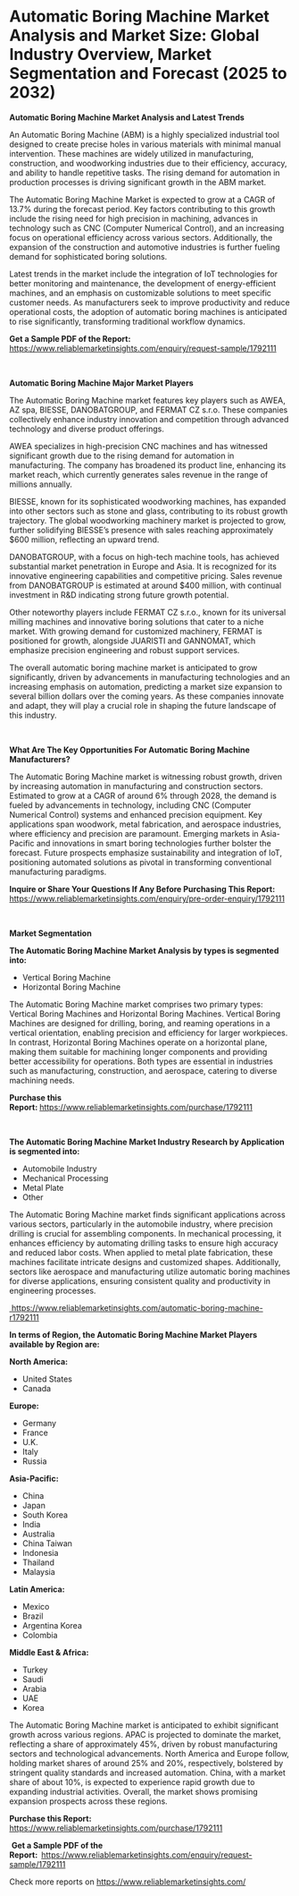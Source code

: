 <p><h1>Automatic Boring Machine Market Analysis and Market Size: Global Industry Overview, Market Segmentation and Forecast (2025 to 2032)</h1></p><p><strong>Automatic Boring Machine Market Analysis and Latest Trends</strong></p>
<p><p>An Automatic Boring Machine (ABM) is a highly specialized industrial tool designed to create precise holes in various materials with minimal manual intervention. These machines are widely utilized in manufacturing, construction, and woodworking industries due to their efficiency, accuracy, and ability to handle repetitive tasks. The rising demand for automation in production processes is driving significant growth in the ABM market.</p><p>The Automatic Boring Machine Market is expected to grow at a CAGR of 13.7% during the forecast period. Key factors contributing to this growth include the rising need for high precision in machining, advances in technology such as CNC (Computer Numerical Control), and an increasing focus on operational efficiency across various sectors. Additionally, the expansion of the construction and automotive industries is further fueling demand for sophisticated boring solutions.</p><p>Latest trends in the market include the integration of IoT technologies for better monitoring and maintenance, the development of energy-efficient machines, and an emphasis on customizable solutions to meet specific customer needs. As manufacturers seek to improve productivity and reduce operational costs, the adoption of automatic boring machines is anticipated to rise significantly, transforming traditional workflow dynamics.</p></p>
<p><strong>Get a Sample PDF of the Report:&nbsp;</strong> <a href="https://www.reliablemarketinsights.com/enquiry/request-sample/1792111?utm_campaign=2624&utm_medium=2&utm_source=Github&utm_content=ia&utm_term=10042025&utm_id=automatic-boring-machine">https://www.reliablemarketinsights.com/enquiry/request-sample/1792111</a></p>
<p>&nbsp;</p>
<p><strong>Automatic Boring Machine Major Market Players</strong></p>
<p><p>The Automatic Boring Machine market features key players such as AWEA, AZ spa, BIESSE, DANOBATGROUP, and FERMAT CZ s.r.o. These companies collectively enhance industry innovation and competition through advanced technology and diverse product offerings.</p><p>AWEA specializes in high-precision CNC machines and has witnessed significant growth due to the rising demand for automation in manufacturing. The company has broadened its product line, enhancing its market reach, which currently generates sales revenue in the range of millions annually.</p><p>BIESSE, known for its sophisticated woodworking machines, has expanded into other sectors such as stone and glass, contributing to its robust growth trajectory. The global woodworking machinery market is projected to grow, further solidifying BIESSE’s presence with sales reaching approximately $600 million, reflecting an upward trend.</p><p>DANOBATGROUP, with a focus on high-tech machine tools, has achieved substantial market penetration in Europe and Asia. It is recognized for its innovative engineering capabilities and competitive pricing. Sales revenue from DANOBATGROUP is estimated at around $400 million, with continual investment in R&D indicating strong future growth potential.</p><p>Other noteworthy players include FERMAT CZ s.r.o., known for its universal milling machines and innovative boring solutions that cater to a niche market. With growing demand for customized machinery, FERMAT is positioned for growth, alongside JUARISTI and GANNOMAT, which emphasize precision engineering and robust support services.</p><p>The overall automatic boring machine market is anticipated to grow significantly, driven by advancements in manufacturing technologies and an increasing emphasis on automation, predicting a market size expansion to several billion dollars over the coming years. As these companies innovate and adapt, they will play a crucial role in shaping the future landscape of this industry.</p></p>
<p>&nbsp;</p>
<p><strong>What Are The Key Opportunities For Automatic Boring Machine Manufacturers?</strong></p>
<p><p>The Automatic Boring Machine market is witnessing robust growth, driven by increasing automation in manufacturing and construction sectors. Estimated to grow at a CAGR of around 6% through 2028, the demand is fueled by advancements in technology, including CNC (Computer Numerical Control) systems and enhanced precision equipment. Key applications span woodwork, metal fabrication, and aerospace industries, where efficiency and precision are paramount. Emerging markets in Asia-Pacific and innovations in smart boring technologies further bolster the forecast. Future prospects emphasize sustainability and integration of IoT, positioning automated solutions as pivotal in transforming conventional manufacturing paradigms.</p></p>
<p><strong>Inquire or Share Your Questions If Any Before Purchasing This Report:</strong> <a href="https://www.reliablemarketinsights.com/enquiry/pre-order-enquiry/1792111?utm_campaign=2624&utm_medium=2&utm_source=Github&utm_content=ia&utm_term=10042025&utm_id=automatic-boring-machine">https://www.reliablemarketinsights.com/enquiry/pre-order-enquiry/1792111</a></p>
<p>&nbsp;</p>
<p><strong>Market Segmentation</strong></p>
<p><strong>The Automatic Boring Machine Market Analysis by types is segmented into:</strong></p>
<p><ul><li>Vertical Boring Machine</li><li>Horizontal Boring Machine</li></ul></p>
<p><p>The Automatic Boring Machine market comprises two primary types: Vertical Boring Machines and Horizontal Boring Machines. Vertical Boring Machines are designed for drilling, boring, and reaming operations in a vertical orientation, enabling precision and efficiency for larger workpieces. In contrast, Horizontal Boring Machines operate on a horizontal plane, making them suitable for machining longer components and providing better accessibility for operations. Both types are essential in industries such as manufacturing, construction, and aerospace, catering to diverse machining needs.</p></p>
<p><strong>Purchase this Report:&nbsp;</strong><a href="https://www.reliablemarketinsights.com/purchase/1792111?utm_campaign=2624&utm_medium=2&utm_source=Github&utm_content=ia&utm_term=10042025&utm_id=automatic-boring-machine">https://www.reliablemarketinsights.com/purchase/1792111</a></p>
<p>&nbsp;</p>
<p><strong>The Automatic Boring Machine Market Industry Research by Application is segmented into:</strong></p>
<p><ul><li>Automobile Industry</li><li>Mechanical Processing</li><li>Metal Plate</li><li>Other</li></ul></p>
<p><p>The Automatic Boring Machine market finds significant applications across various sectors, particularly in the automobile industry, where precision drilling is crucial for assembling components. In mechanical processing, it enhances efficiency by automating drilling tasks to ensure high accuracy and reduced labor costs. When applied to metal plate fabrication, these machines facilitate intricate designs and customized shapes. Additionally, sectors like aerospace and manufacturing utilize automatic boring machines for diverse applications, ensuring consistent quality and productivity in engineering processes.</p></p>
<p><a href="https://www.reliablemarketinsights.com/automatic-boring-machine-r1792111?utm_campaign=2624&utm_medium=2&utm_source=Github&utm_content=ia&utm_term=10042025&utm_id=automatic-boring-machine">&nbsp;https://www.reliablemarketinsights.com/automatic-boring-machine-r1792111</a></p>
<p><strong>In terms of Region, the Automatic Boring Machine Market Players available by Region are:</strong></p>
<p>
    <p> <strong> North America: </strong>
        <ul>
            <li>United States</li>
            <li>Canada</li>
        </ul>
        </p> 
    <p> <strong> Europe: </strong>
        <ul>
            <li>Germany</li>
            <li>France</li>
            <li>U.K.</li>
            <li>Italy</li>
            <li>Russia</li>
        </ul>
        </p> 
    <p> <strong> Asia-Pacific: </strong>
        <ul>
            <li>China</li>
            <li>Japan</li>
            <li>South Korea</li>
            <li>India</li>
            <li>Australia</li>
            <li>China Taiwan</li>
            <li>Indonesia</li>
            <li>Thailand</li>
            <li>Malaysia</li>
        </ul>
        </p> 
    <p> <strong> Latin America: </strong>
        <ul>
            <li>Mexico</li>
            <li>Brazil</li>
            <li>Argentina Korea</li>
            <li>Colombia</li>
        </ul>
        </p> 
    <p> <strong> Middle East & Africa: </strong>
        <ul>
            <li>Turkey</li>
            <li>Saudi</li>
            <li>Arabia</li>
            <li>UAE</li>
            <li>Korea</li>
        </ul>
    </p>
    </p>
<p><p>The Automatic Boring Machine market is anticipated to exhibit significant growth across various regions. APAC is projected to dominate the market, reflecting a share of approximately 45%, driven by robust manufacturing sectors and technological advancements. North America and Europe follow, holding market shares of around 25% and 20%, respectively, bolstered by stringent quality standards and increased automation. China, with a market share of about 10%, is expected to experience rapid growth due to expanding industrial activities. Overall, the market shows promising expansion prospects across these regions.</p></p>
<p><strong>Purchase this Report: </strong><a href="https://www.reliablemarketinsights.com/purchase/1792111?utm_campaign=2624&utm_medium=2&utm_source=Github&utm_content=ia&utm_term=10042025&utm_id=automatic-boring-machine">https://www.reliablemarketinsights.com/purchase/1792111</a></p>
<p>&nbsp;<strong>Get a Sample PDF of the Report:&nbsp;&nbsp;</strong><a href="https://www.reliablemarketinsights.com/enquiry/request-sample/1792111?utm_campaign=2624&utm_medium=2&utm_source=Github&utm_content=ia&utm_term=10042025&utm_id=automatic-boring-machine">https://www.reliablemarketinsights.com/enquiry/request-sample/1792111</a></p>
<p><strong></strong></p>
<p>Check more reports on <a href="https://www.reliablemarketinsights.com/?utm_campaign=2624&utm_medium=2&utm_source=Github&utm_content=ia&utm_term=10042025&utm_id=automatic-boring-machine">https://www.reliablemarketinsights.com/</a></p>